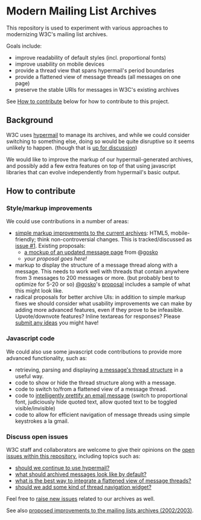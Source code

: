 # Modern Mailing List Archives

This repository is used to experiment with various approaches to
modernizing W3C's mailing list archives.

Goals include:

  - improve readability of default styles (incl. proportional fonts)
  - improve usability on mobile devices
  - provide a thread view that spans hypermail's period boundaries
  - provide a flattened view of message threads (all messages on one page)
  - preserve the stable URIs for messages in W3C's existing archives

See [How to contribute](#how-to-contribute) below for how to
contribute to this project.

## Background

W3C uses
[hypermail](https://github.com/hypermail-project/hypermail) to
manage its archives, and while we could consider switching to
something else, doing so would be quite disruptive so it seems
unlikely to happen. (though that is [up for
discussion](https://github.com/w3c/mailing-list-archives/issues/8))

We would like to improve the markup of our hypermail-generated
archives, and possibly add a few extra features on top of that
using javascript libraries that can evolve independently from
hypermail's basic output.

## How to contribute

### Style/markup improvements

We could use contributions in a number of areas:

- [simple markup improvements to the current archives](../../issues/1):
  HTML5, mobile-friendly; think non-controversial changes. This is
  tracked/discussed as [issue #1](../../issues/1). Existing proposals:
  * [a mockup of an updated message
    page](https://w3c.github.io/mailing-list-archives/samples/message-proposal-1.html)
    from @[gosko](/gosko)
  * _your proposal goes here!_
- markup to display the structure of a message thread along with
  a message. This needs to work well with threads that contain
  anywhere from 3 messages to 200 messages or more. (but probably
  best to optimize for 5-20 or so)
  [@gosko](/gosko)'s
  [proposal](https://w3c.github.io/mailing-list-archives/samples/message-proposal-1.html)
  includes a sample of what this might look like.
- radical proposals for better archive UIs: in addition to simple
  markup fixes we should consider what usability improvements we
  can make by adding more advanced features, even if they prove
  to be infeasible. Upvote/downvote features? Inline textareas
  for responses? Please [submit any ideas](../../issues/) you might have!

### Javascript code

We could also use some javascript code contributions to provide more advanced
functionality, such as:

- retrieving, parsing and displaying [a message's thread
  structure](../../issues/2) in a useful way.
- code to show or hide the thread structure along with a message.
- code to switch to/from a flattened view of a message thread.
- code to [intelligently prettify an email
  message](https://github.com/w3c/mailing-list-archives/issues/1#issuecomment-173371579)
  (switch to proportional font, judiciously hide quoted text,
  allow quoted text to be toggled visible/invisible)
- code to allow for efficient navigation of message threads
  using simple keystrokes a la gmail.

### Discuss open issues

W3C staff and collaborators are welcome to give their opinions on
the [open issues within this repository](../../issues), including
topics such as:

- [should we continue to use
  hypermail?](https://github.com/w3c/mailing-list-archives/issues/8)
- [what should archived messages look like by
  default?](https://github.com/w3c/mailing-list-archives/issues/1)
- [what is the best way to integrate a flattened view of message
  threads?](https://github.com/w3c/mailing-list-archives/issues/9)
- [should we add some kind of thread navigation
  widget?](https://github.com/w3c/mailing-list-archives/issues/2)

Feel free to [raise new
issues](https://github.com/w3c/mailing-list-archives/issues)
related to our archives as well.

See also [proposed improvements to the mailing lists archives (2002/2003)](https://www.w3.org/2002/03/archives-improvements/).
